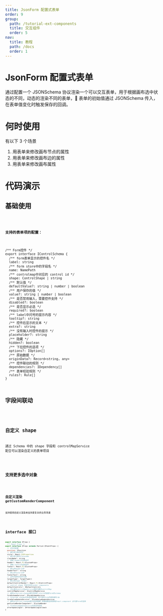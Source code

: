 ```yaml
---
title: JsonForm 配置式表单
order: 9
group:
  path: /tutorial-ext-components
  title: 交互组件
  order: 5
nav:
  title: 教程
  path: /docs
  order: 1
---
```


# JsonForm 配置式表单

通过配置一个 JSONSchema 协议渲染一个可以交互表单，用于根据画布选中状态的不同，动态的渲染不同的表单， 表单的初始值通过 JSONSchema 传入，在表单值变化时触发保存的回调。

# 何时使用

有以下 3 个场景

1. 用表单来修改画布节点的属性
2. 用表单来修改画布边的属性
3. 用表单来修改画布属性

# 代码演示

## 基础使用

<code src="./demos/basic/index.tsx" classname="json-form-demo"  />

#### 支持的表单项的配置：

```tsx | pure
/** Form控件 */
export interface IControlSchema {
  /** form表单显示的控件名 */
  label: string
  /** form store中的字段名 */
  name: NamePath
  /** controlmap中对应的 control id */
  shape: ControlShape | string
  /** 默认值 */
  defaultValue?: string | number | boolean
  /** 用户保存的值 */
  value?: string | number | boolean
  /** 是否禁用输入，需要控件支持 */
  disabled?: boolean
  /** 是否显示必选 */
  required?: boolean
  /** label中问号的提示内容 */
  tooltip?: string
  /** 控件后显示的文本 */
  extra?: string
  /** 没有输入时控件的提示 */
  placeholder?: string
  /** 隐藏 */
  hidden?: boolean
  /** 下拉控件的选项 */
  options?: IOption[]
  /** 原始数据 */
  originData?: Record<string, any>
  /** 控件联动的规则 */
  dependencies?: IDependency[]
  /** 表单校验规则 */
  rules?: Rule[]
}
```

## 字段间联动

<code src="./demos/deps/index.tsx" classname="json-form-demo-deps"  />

## 自定义 shape

通过 Schema 中的 shape 字段和 controlMapService 配合可以渲染自定义的表单项目

<code src="./demos/custom-shape/index.tsx" classname="json-form-demo" />

## 支持更多选中对象

<code src="./demos/target-type/index.tsx" classname="json-form-demo" />

## 自定义渲染 getCustomRenderComponent

支持使用自定义渲染来支持更复杂的业务场景

<code src="./demos/custom-render/index.tsx" classname="json-form-demo" />

# interface 接口

```jsx | pure
export interface IProps {
  /** Panel Props */
export interface IProps extends Partial<IPanelProps> {
  // 定位的配置
  position: IPosition
  // 最外层元素的样式
  style?: React.CSSProperties
  // 最外层元素的classname
  className?: string
  // 替换 header的渲染组件
  header?: React.FC<ICustomProps>
  // 替换 footer的渲染组件
  footer?: React.FC<ICustomProps>
  // 默认的header文字
  headerText?: string
  // 默认的footer文字
  footerText?: string
  // 监听的画布的选中元素
  targetType?: TargetType[]
  // 默认的shape render
  defaultControlRender?: React.FC<IControlProps>
  // control shape 字段对应的render components
  defaultControls?: IDefaultControls
  // 可以通过controlMapService更新内置的controlMap
  controlMapService?: IControlMapService
  // 画布selection:change事件的回调 return的值是form的schema
  formSchemaService?: IFormSchemaService
  // formitem change时会调用的回调，用于保存form的值到画布/db
  formValueUpdateService?: IFormValueUpdateService
  // 画布selection:change事件的回调函数 如果函数返回结果是react.component 会代替form的渲染
  getCustomRenderComponent?: ICustomRender
  // formValueUpdateService完成后的回调
  afterUpdatingCb?: IAfterUpdatingCallback
}
```
